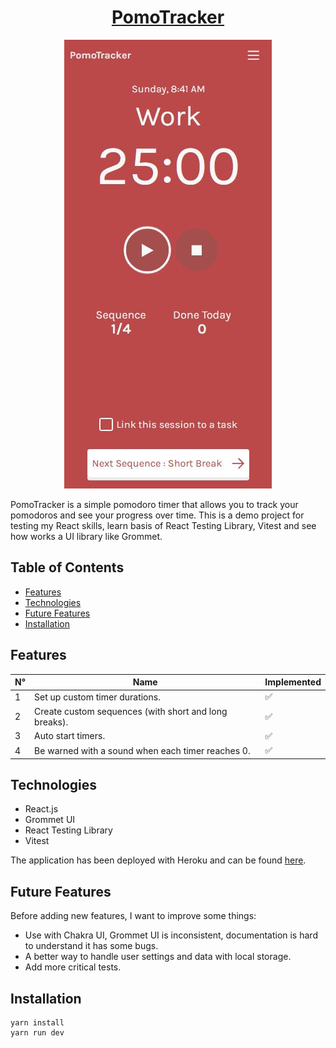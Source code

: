
<h1 align="center"><a href="https://pomo-tracker.herokuapp.com/">PomoTracker</a></h1>

<p align="center"><img src="https://raw.githubusercontent.com/bashlor/pomo-tracker/main/pomotracker.jpg?token=GHSAT0AAAAAAB6RSEOMXAQXXMBOHUUKP24YZDJ66YA"></img></p>

PomoTracker is a simple pomodoro timer that allows you to track your pomodoros and see your progress over time.
This is a demo project for testing my React skills, learn basis of React Testing Library, Vitest and see how works a UI library like Grommet.


## Table of Contents

- [Features](#features)
- [Technologies](#technologies)
- [Future Features](#future-features)
- [Installation](#installation)

## Features

| N° | Name                                                  | Implemented |
|----|-------------------------------------------------------|-------------|
| 1  | Set up custom timer durations.                        | ✅           |
| 2  | Create custom sequences (with short and long breaks). | ✅           |
| 3  | Auto start timers.                                    | ✅           |
| 4  | Be warned with a sound when each timer reaches 0.     | ✅           |

## Technologies

- React.js
- Grommet UI
- React Testing Library
- Vitest

The application has been deployed with Heroku and can be found [here](https://pomo-tracker.herokuapp.com/).

## Future Features

Before adding new features, I want to improve some things:
- Use with Chakra UI, Grommet UI is inconsistent, documentation is hard to understand it has some bugs.
- A better way to handle user settings and data with local storage.
- Add more critical tests.

## Installation

```console
yarn install
yarn run dev
```

